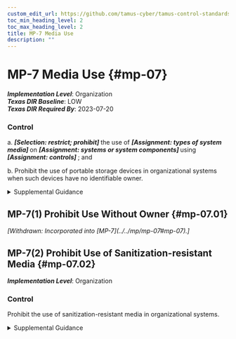 ```yaml
---
custom_edit_url: https://github.com/tamus-cyber/tamus-control-standards/tree/main/content/tamus.edu/TAMUS_profile.xml
toc_min_heading_level: 2
toc_max_heading_level: 2
title: MP-7 Media Use
description: ""
---
```


# MP-7 Media Use {#mp-07}

_**Implementation Level**_: Organization\
_**Texas DIR Baseline**_: LOW\
_**Texas DIR Required By**_: 2023-07-20

### Control

a.  <strong> <em>[Selection: restrict; prohibit]</em> </strong> the use of <strong> <em>[Assignment: types of system media]</em> </strong> on <strong> <em>[Assignment: systems or system components]</em> </strong> using <strong> <em>[Assignment: controls]</em> </strong> ; and

b. Prohibit the use of portable storage devices in organizational systems when such devices have no identifiable owner.

<details>
  <summary>Supplemental Guidance</summary>

System media includes both digital and non-digital media. Digital media includes diskettes, magnetic tapes, flash drives, compact discs, digital versatile discs, and removable hard disk drives. Non-digital media includes paper and microfilm. Media use protections also apply to mobile devices with information storage capabilities. In contrast to <a xmlns="http://csrc.nist.gov/ns/oscal/1.0" href="#mp-2">MP-2</a> , which restricts user access to media, MP-7 restricts the use of certain types of media on systems, for example, restricting or prohibiting the use of flash drives or external hard disk drives. Organizations use technical and nontechnical controls to restrict the use of system media. Organizations may restrict the use of portable storage devices, for example, by using physical cages on workstations to prohibit access to certain external ports or disabling or removing the ability to insert, read, or write to such devices. Organizations may also limit the use of portable storage devices to only approved devices, including devices provided by the organization, devices provided by other approved organizations, and devices that are not personally owned. Finally, organizations may restrict the use of portable storage devices based on the type of device, such as by prohibiting the use of writeable, portable storage devices and implementing this restriction by disabling or removing the capability to write to such devices. Requiring identifiable owners for storage devices reduces the risk of using such devices by allowing organizations to assign responsibility for addressing known vulnerabilities in the devices.

</details>

## MP-7(1) Prohibit Use Without Owner {#mp-07.01}


<prop xmlns="http://csrc.nist.gov/ns/oscal/1.0" name="status" value="withdrawn">
               <em>[Withdrawn: Incorporated into [MP-7](../../mp/mp-07#mp-07).]</em>
            </prop>
            

## MP-7(2) Prohibit Use of Sanitization-resistant Media {#mp-07.02}

_**Implementation Level**_: Organization

### Control

Prohibit the use of sanitization-resistant media in organizational systems.

<details>
  <summary>Supplemental Guidance</summary>

Sanitization resistance refers to how resistant media are to non-destructive sanitization techniques with respect to the capability to purge information from media. Certain types of media do not support sanitization commands, or if supported, the interfaces are not supported in a standardized way across these devices. Sanitization-resistant media includes compact flash, embedded flash on boards and devices, solid state drives, and USB removable media.

</details>

